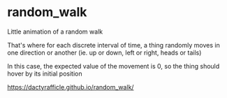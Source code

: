 # random_walk
Little animation of a random walk

That's where for each discrete interval of time, a thing randomly moves in one direction or another (ie. up or down, left or right, heads or tails)

In this case, the expected value of the movement is 0, so the thing should hover by its initial position

https://dactyrafficle.github.io/random_walk/
